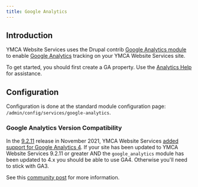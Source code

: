 ```yaml
---
title: Google Analytics
---
```


## Introduction

YMCA Website Services uses the Drupal contrib [Google Analytics module](https://www.drupal.org/project/google_analytics) to enable [Google Analytics](https://marketingplatform.google.com/about/analytics/) tracking on your YMCA Website Services site.

To get started, you should first create a GA property. Use the [Analytics Help](https://support.google.com/analytics/#topic=10737980) for assistance.

## Configuration

Configuration is done at the standard module configuration page: `/admin/config/services/google-analytics`.

### Google Analytics Version Compatibility

In the [9.2.11](https://github.com/YCloudYUSA/yusaopeny/releases/tag/9.2.11) release in November 2021, YMCA Website Services [added support for Google Analytics 4](https://github.com/YCloudYUSA/yusaopeny/pull/2400). If your site has been updated to YMCA Website Services 9.2.11 or greater AND the `google_analytics` module has been updated to 4.x you should be able to use GA4. Otherwise you'll need to stick with GA3.

See this [community post](https://community.openymca.org/t/about-google-analytics-compatibility/917) for more information.
